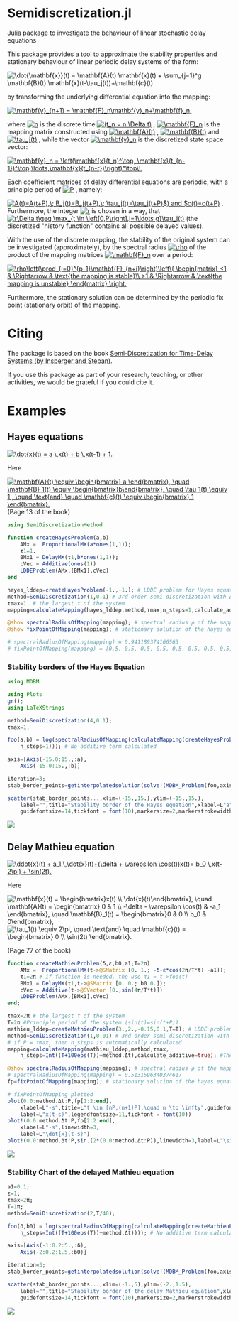 # Semidiscretization.jl

Julia package to investigate the behaviour of linear stochastic delay equations

This package provides a tool to approximate the stability properties and stationary behaviour of linear periodic delay systems of the form:

<!-- $$\dot{\mathbf{x}}(t) = \mathbf{A}(t) \mathbf{x}(t) + \sum_{j=1}^g \mathbf{B}(t) \mathbf{x}(t-\tau_j(t))+\mathbf{c}(t)$$ -->

<img src="https://latex.codecogs.com/gif.latex?\dot{\mathbf{x}}(t)&space;=&space;\mathbf{A}(t)&space;\mathbf{x}(t)&space;&plus;&space;\sum_{j=1}^g&space;\mathbf{B}(t)&space;\mathbf{x}(t-\tau_j(t))&plus;\mathbf{c}(t)" title="\dot{\mathbf{x}}(t) = \mathbf{A}(t) \mathbf{x}(t) + \sum_{j=1}^g \mathbf{B}(t) \mathbf{x}(t-\tau_j(t))+\mathbf{c}(t)" />

by transforming the underlying differential equation into the mapping:
<!-- $$\mathbf{y}_{n+1} = \mathbf{F}_n\mathbf{y}_n+\mathbf{f}_n,$$ -->

<a href="https://www.codecogs.com/eqnedit.php?latex=\mathbf{y}_{n&plus;1}&space;=&space;\mathbf{F}_n\mathbf{y}_n&plus;\mathbf{f}_n," target="_blank"><img src="https://latex.codecogs.com/gif.latex?\mathbf{y}_{n&plus;1}&space;=&space;\mathbf{F}_n\mathbf{y}_n&plus;\mathbf{f}_n," title="\mathbf{y}_{n+1} = \mathbf{F}_n\mathbf{y}_n+\mathbf{f}_n," /></a>

where <!-- $n$ -->
<a href="https://www.codecogs.com/eqnedit.php?latex=n" target="_blank"><img src="https://latex.codecogs.com/gif.latex?n" title="n" /></a>
is the discrete time <!-- ($t_n = n \Delta t$) -->
<a href="https://www.codecogs.com/eqnedit.php?latex=(t_n&space;=&space;n&space;\Delta&space;t)" target="_blank"><img src="https://latex.codecogs.com/gif.latex?(t_n&space;=&space;n&space;\Delta&space;t)" title="(t_n = n \Delta t)" /></a>
, <!-- $\mathbf{F}_n$ -->
<a href="https://www.codecogs.com/eqnedit.php?latex=\mathbf{F}_n" target="_blank"><img src="https://latex.codecogs.com/gif.latex?\mathbf{F}_n" title="\mathbf{F}_n" /></a>
 is the mapping matrix constructed using <!-- $\mathbf{A}(t)$ -->
<a href="https://www.codecogs.com/eqnedit.php?latex=\mathbf{A}(t)" target="_blank"><img src="https://latex.codecogs.com/gif.latex?\mathbf{A}(t)" title="\mathbf{A}(t)" /></a>
, <!-- $\mathbf{B}(t)$ -->
<a href="https://www.codecogs.com/eqnedit.php?latex=\mathbf{B}(t)" target="_blank"><img src="https://latex.codecogs.com/gif.latex?\mathbf{B}(t)" title="\mathbf{B}(t)" /></a>
and <!-- $\tau_j(t)$ -->
<a href="https://www.codecogs.com/eqnedit.php?latex=\tau_j(t)" target="_blank"><img src="https://latex.codecogs.com/gif.latex?\tau_j(t)" title="\tau_j(t)" /></a>
, while the vector <!-- $\mathbf{y}_n$ -->
<a href="https://www.codecogs.com/eqnedit.php?latex=\mathbf{y}_n" target="_blank"><img src="https://latex.codecogs.com/gif.latex?\mathbf{y}_n" title="\mathbf{y}_n" /></a>
is the discretized state space vector:

<!-- $$ \mathbf{y}_n = \left(\mathbf{x}(t_n)^\top, \mathbf{x}(t_{n-1})^\top,\ldots,\mathbf{x}(t_{n-r})\right)^\top\!.$$ -->
<a href="https://www.codecogs.com/eqnedit.php?latex=\mathbf{y}_n&space;=&space;\left(\mathbf{x}(t_n)^\top,&space;\mathbf{x}(t_{n-1})^\top,\ldots,\mathbf{x}(t_{n-r})\right)^\top\!." target="_blank"><img src="https://latex.codecogs.com/gif.latex?\mathbf{y}_n&space;=&space;\left(\mathbf{x}(t_n)^\top,&space;\mathbf{x}(t_{n-1})^\top,\ldots,\mathbf{x}(t_{n-r})\right)^\top\!." title="\mathbf{y}_n = \left(\mathbf{x}(t_n)^\top, \mathbf{x}(t_{n-1})^\top,\ldots,\mathbf{x}(t_{n-r})\right)^\top\!." /></a>

Each coefficient matrices of delay differential equations are periodic, with a principle period of <!-- $P$ -->
<a href="https://www.codecogs.com/eqnedit.php?latex=P" target="_blank"><img src="https://latex.codecogs.com/gif.latex?P" title="P" /></a>
, namely:
<!-- $A(t)=A(t+P),\; B_j(t)=B_j(t+P),\; \tau_j(t)=\tau_j(t+P)$) and $c(t)=c(t+P)$ -->
<a href="https://www.codecogs.com/eqnedit.php?latex=A(t)=A(t+P),\; B_j(t)=B_j(t+P),\; \tau_j(t)=\tau_j(t+P)$) and $c(t)=c(t+P)" target="_blank"><img src="https://latex.codecogs.com/gif.latex?A(t)=A(t+P),\; B_j(t)=B_j(t+P),\; \tau_j(t)=\tau_j(t+P)$) and $c(t)=c(t+P)" title="A(t)=A(t+P),\; B_j(t)=B_j(t+P),\; \tau_j(t)=\tau_j(t+P)$) and $c(t)=c(t+P)" /></a>
.  
Furthermore, the integer <!-- $r$ -->
<a href="https://www.codecogs.com/eqnedit.php?latex=r" target="_blank"><img src="https://latex.codecogs.com/gif.latex?r" title="r" /></a>
 is chosen in a way, that <!-- $r\Delta t\geq \max_{t \in \left[0,P\right],j=1\ldots g}\tau_j(t)$ -->
<a href="https://www.codecogs.com/eqnedit.php?latex=\inline&space;r\Delta&space;t\geq&space;\max_{t&space;\in&space;\left[0,P\right],j=1\ldots&space;g}\tau_j(t)" target="_blank"><img src="https://latex.codecogs.com/gif.latex?\inline&space;r\Delta&space;t\geq&space;\max_{t&space;\in&space;\left[0,P\right],j=1\ldots&space;g}\tau_j(t)" title="r\Delta t\geq \max_{t \in \left[0,P\right],j=1\ldots g}\tau_j(t)" /></a>
 (the discretized "history function" contains all possible delayed values).  

With the use of the discrete mapping, the stability of the original system can be investigated (approximately), by the spectral radius <!-- $\rho$ -->
<a href="https://www.codecogs.com/eqnedit.php?latex=\rho" target="_blank"><img src="https://latex.codecogs.com/gif.latex?\rho" title="\rho" /></a>
 of the product of the mapping matrices <!-- $\mathbf{F}_n$ -->
<a href="https://www.codecogs.com/eqnedit.php?latex=\mathbf{F}_n" target="_blank"><img src="https://latex.codecogs.com/gif.latex?\mathbf{F}_n" title="\mathbf{F}_n" /></a>
 over a period:

<!-- $$\rho\left(\prod_{i=0}^{p-1}\mathbf{F}_{n+i}\right)\left\{
    \begin{matrix}
    <1 & \Rightarrow & \text{the mapping is stable}\\
    >1 & \Rightarrow & \text{the mapping is unstable}
    \end{matrix}
    \right.$$ -->
<a href="https://www.codecogs.com/eqnedit.php?latex=\rho\left(\prod_{i=0}^{p-1}\mathbf{F}_{n&plus;i}\right)\left\{&space;\begin{matrix}&space;<1&space;&&space;\Rightarrow&space;&&space;\text{the&space;mapping&space;is&space;stable}\\&space;>1&space;&&space;\Rightarrow&space;&&space;\text{the&space;mapping&space;is&space;unstable}&space;\end{matrix}&space;\right." target="_blank"><img src="https://latex.codecogs.com/gif.latex?\rho\left(\prod_{i=0}^{p-1}\mathbf{F}_{n&plus;i}\right)\left\{&space;\begin{matrix}&space;<1&space;&&space;\Rightarrow&space;&&space;\text{the&space;mapping&space;is&space;stable}\\&space;>1&space;&&space;\Rightarrow&space;&&space;\text{the&space;mapping&space;is&space;unstable}&space;\end{matrix}&space;\right." title="\rho\left(\prod_{i=0}^{p-1}\mathbf{F}_{n+i}\right)\left\{ \begin{matrix} <1 & \Rightarrow & \text{the mapping is stable}\\ >1 & \Rightarrow & \text{the mapping is unstable} \end{matrix} \right." /></a>

Furthermore, the stationary solution can be determined by the periodic fix point (stationary orbit) of the mapping.
# Citing

The package is based on the book 
[Semi-Discretization for Time-Delay Systems (by Insperger and Stepan)](https://www.springer.com/cn/book/9781461403340).

 If you use this package as part of your research, teaching, or other activities, we would be grateful if you could cite it.
# Examples
## Hayes equations
<!-- $$\dot{x}(t) = a \,x(t) + b \,x(t-1) + 1,$$ -->
<a href="https://www.codecogs.com/eqnedit.php?latex=\dot{x}(t)&space;=&space;a&space;\,x(t)&space;&plus;&space;b&space;\,x(t-1)&space;&plus;&space;1," target="_blank"><img src="https://latex.codecogs.com/gif.latex?\dot{x}(t)&space;=&space;a&space;\,x(t)&space;&plus;&space;b&space;\,x(t-1)&space;&plus;&space;1." title="\dot{x}(t) = a \,x(t) + b \,x(t-1) + 1." /></a>

Here 

<!-- $$ \mathbf{A}(t) \equiv \begin{bmatrix} a \end{bmatrix},
\quad \mathbf{B}_1(t) \equiv \begin{bmatrix}b\end{bmatrix},
\quad \tau_1(t) \equiv 1 , 
\quad \text{and} \quad \mathbf{c}(t) \equiv \begin{bmatrix} 1 \end{bmatrix}.$$ -->
<a href="https://www.codecogs.com/eqnedit.php?latex=\mathbf{A}(t)&space;\equiv&space;\begin{bmatrix}&space;a&space;\end{bmatrix},&space;\quad&space;\mathbf{B}_1(t)&space;\equiv&space;\begin{bmatrix}b\end{bmatrix},&space;\quad&space;\tau_1(t)&space;\equiv&space;1&space;,&space;\quad&space;\text{and}&space;\quad&space;\mathbf{c}(t)&space;\equiv&space;\begin{bmatrix}&space;1&space;\end{bmatrix}" target="_blank"><img src="https://latex.codecogs.com/gif.latex?\mathbf{A}(t)&space;\equiv&space;\begin{bmatrix}&space;a&space;\end{bmatrix},&space;\quad&space;\mathbf{B}_1(t)&space;\equiv&space;\begin{bmatrix}b\end{bmatrix},&space;\quad&space;\tau_1(t)&space;\equiv&space;1&space;,&space;\quad&space;\text{and}&space;\quad&space;\mathbf{c}(t)&space;\equiv&space;\begin{bmatrix}&space;1&space;\end{bmatrix}." title="\mathbf{A}(t) \equiv \begin{bmatrix} a \end{bmatrix}, \quad \mathbf{B}_1(t) \equiv \begin{bmatrix}b\end{bmatrix}, \quad \tau_1(t) \equiv 1 , \quad \text{and} \quad \mathbf{c}(t) \equiv \begin{bmatrix} 1 \end{bmatrix}." /></a>  
(Page 13 of the book)

```julia
using SemiDiscretizationMethod
```

```julia
function createHayesProblem(a,b)
    AMx =  ProportionalMX(a*ones(1,1));
    τ1=1. 
    BMx1 = DelayMX(τ1,b*ones(1,1));
    cVec = Additive(ones(1))
    LDDEProblem(AMx,[BMx1],cVec)
end
```

```julia
hayes_lddep=createHayesProblem(-1.,-1.); # LDDE problem for Hayes equation
method=SemiDiscretization(1,0.1) # 3rd order semi discretization with Δt=0.1
τmax=1. # the largest τ of the system
mapping=calculateMapping(hayes_lddep,method,τmax,n_steps=1,calculate_additive=true); #The discrete mapping of the system
```

```julia
@show spectralRadiusOfMapping(mapping); # spectral radius ρ of the mapping matrix (ρ>1 unstable, ρ<1 stable)
@show fixPointOfMapping(mapping); # stationary solution of the hayes equation (equilibrium position)

# spectralRadiusOfMapping(mapping) = 0.941189374166563
# fixPointOfMapping(mapping) = [0.5, 0.5, 0.5, 0.5, 0.5, 0.5, 0.5, 0.5, 0.5, 0.5, 0.5]
```
### Stability borders of the Hayes Equation
```julia
using MDBM

using Plots
gr();
using LaTeXStrings
```
```julia
method=SemiDiscretization(4,0.1);
τmax=1.

foo(a,b) = log(spectralRadiusOfMapping(calculateMapping(createHayesProblem(a,b),method,τmax,
    n_steps=1))); # No additive term calculated

axis=[Axis(-15.0:15.,:a),
    Axis(-15.0:15.,:b)]

iteration=3;
stab_border_points=getinterpolatedsolution(solve!(MDBM_Problem(foo,axis),iteration));

scatter(stab_border_points...,xlim=(-15.,15.),ylim=(-15.,15.),
    label="",title="Stability border of the Hayes equation",xlabel=L"a",ylabel=L"b",
    guidefontsize=14,tickfont = font(10),markersize=2,markerstrokewidth=0)
```
![](./assets/HayesStability.png)
## Delay Mathieu equation
<!-- $$\ddot{x}(t) + a_1 \,\dot{x}(t)+(\delta + \varepsilon \cos(t))x(t)= b_0 \,x(t-2\pi) + \sin(2t)$$ -->
<a href="https://www.codecogs.com/eqnedit.php?latex=\ddot{x}(t)&space;&plus;&space;a_1&space;\,\dot{x}(t)&plus;(\delta&space;&plus;&space;\varepsilon&space;\cos(t))x(t)=&space;b_0&space;\,x(t-2\pi)&space;&plus;&space;\sin(2t)" target="_blank"><img src="https://latex.codecogs.com/gif.latex?\ddot{x}(t)&space;&plus;&space;a_1&space;\,\dot{x}(t)&plus;(\delta&space;&plus;&space;\varepsilon&space;\cos(t))x(t)=&space;b_0&space;\,x(t-2\pi)&space;&plus;&space;\sin(2t)." title="\ddot{x}(t) + a_1 \,\dot{x}(t)+(\delta + \varepsilon \cos(t))x(t)= b_0 \,x(t-2\pi) + \sin(2t)." /></a>

Here 
<!-- $$ \mathbf{x}(t) = \begin{bmatrix}x(t) \\ \dot{x}(t)\end{bmatrix}, \quad
\mathbf{A}(t) = \begin{bmatrix} 0 & 1 \\ -\delta - \varepsilon \cos(t) & -a_1 \end{bmatrix},
\quad \mathbf{B}_1(t) = \begin{bmatrix}0 & 0 \\ b_0 & 0\end{bmatrix},
\quad \tau_1(t) \equiv 2\pi, 
\quad \text{and} \quad \mathbf{c}(t) = \begin{bmatrix} 0 \\ \sin(2t) \end{bmatrix}.$$ -->
<img src="https://latex.codecogs.com/gif.latex?\mathbf{x}(t)&space;=&space;\begin{bmatrix}x(t)&space;\\&space;\dot{x}(t)\end{bmatrix},&space;\quad&space;\mathbf{A}(t)&space;=&space;\begin{bmatrix}&space;0&space;&&space;1&space;\\&space;-\delta&space;-&space;\varepsilon&space;\cos(t)&space;&&space;-a_1&space;\end{bmatrix},&space;\quad&space;\mathbf{B}_1(t)&space;=&space;\begin{bmatrix}0&space;&&space;0&space;\\&space;b_0&space;&&space;0\end{bmatrix}," title="\mathbf{x}(t) = \begin{bmatrix}x(t) \\ \dot{x}(t)\end{bmatrix}, \quad \mathbf{A}(t) = \begin{bmatrix} 0 & 1 \\ -\delta - \varepsilon \cos(t) & -a_1 \end{bmatrix}, \quad \mathbf{B}_1(t) = \begin{bmatrix}0 & 0 \\ b_0 & 0\end{bmatrix}," />  
<br>
<img src="https://latex.codecogs.com/gif.latex?\tau_1(t)&space;\equiv&space;2\pi,&space;\quad&space;\text{and}&space;\quad&space;\mathbf{c}(t)&space;=&space;\begin{bmatrix}&space;0&space;\\&space;\sin(2t)&space;\end{bmatrix}." title="\tau_1(t) \equiv 2\pi, \quad \text{and} \quad \mathbf{c}(t) = \begin{bmatrix} 0 \\ \sin(2t) \end{bmatrix}." />

(Page 77 of the book)

```julia
function createMathieuProblem(δ,ε,b0,a1;T=2π)
    AMx =  ProportionalMX(t->@SMatrix [0. 1.; -δ-ε*cos(2π/T*t) -a1]);
    τ1=2π # if function is needed, the use τ1 = t->foo(t)
    BMx1 = DelayMX(τ1,t->@SMatrix [0. 0.; b0 0.]);
    cVec = Additive(t->@SVector [0.,sin(4π/T*t)])
    LDDEProblem(AMx,[BMx1],cVec)
end;
```
```julia
τmax=2π # the largest τ of the system
T=2π #Principle period of the system (sin(t)=sin(t+P)) 
mathieu_lddep=createMathieuProblem(3.,2.,-0.15,0.1,T=T); # LDDE problem for Hayes equation
method=SemiDiscretization(1,0.01) # 3rd order semi discretization with Δt=0.1
# if P = τmax, then n_steps is automatically calculated
mapping=calculateMapping(mathieu_lddep,method,τmax,
    n_steps=Int((T+100eps(T))÷method.Δt),calculate_additive=true); #The discrete mapping of the system

@show spectralRadiusOfMapping(mapping); # spectral radius ρ of the mapping matrix (ρ>1 unstable, ρ<1 stable)
# spectralRadiusOfMapping(mapping) = 0.5131596340374617
fp=fixPointOfMapping(mapping); # stationary solution of the hayes equation (equilibrium position)

# fixPointOfMapping plotted
plot(0.0:method.Δt:P,fp[1:2:end],
    xlabel=L"-s",title=L"t \in [nP,(n+1)P],\quad n \to \infty",guidefontsize=14,linewidth=3,
    label=L"x(t-s)",legendfontsize=11,tickfont = font(10))
plot!(0.0:method.Δt:P,fp[2:2:end],
    xlabel=L"-s",linewidth=3,
    label=L"\dot{x}(t-s)")
plot!(0.0:method.Δt:P,sin.(2*(0.0:method.Δt:P)),linewidth=3,label=L"\sin(2t)")
```
![](./assets/MathieuStationary.png)
### Stability Chart of the delayed Mathieu equation
```julia
a1=0.1;
ε=1;
τmax=2π;
T=1π;
method=SemiDiscretization(2,T/40);

foo(δ,b0) = log(spectralRadiusOfMapping(calculateMapping(createMathieuProblem(δ,ε,b0,a1,T=T),method,τmax,
    n_steps=Int((T+100eps(T))÷method.Δt)))); # No additive term calculated

axis=[Axis(-1:0.2:5.,:δ),
    Axis(-2:0.2:1.5,:b0)]
```
```julia
iteration=3;
stab_border_points=getinterpolatedsolution(solve!(MDBM_Problem(foo,axis),iteration));

scatter(stab_border_points...,xlim=(-1.,5),ylim=(-2.,1.5),
    label="",title="Stability border of the delay Mathieu equation",xlabel=L"\delta",ylabel=L"b_0",
    guidefontsize=14,tickfont = font(10),markersize=2,markerstrokewidth=0)
```
![](./assets/MathieuStability.png)